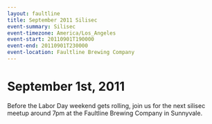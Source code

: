 ```yaml
---
layout: faultline
title: September 2011 Silisec
event-summary: Silisec
event-timezone: America/Los_Angeles
event-start: 20110901T190000
event-end: 20110901T230000
event-location: Faultline Brewing Company
---
```


# September 1st, 2011

Before the Labor Day weekend gets rolling, join us for the next silisec meetup around 7pm at the Faultline Brewing Company in Sunnyvale.

